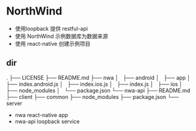 # NorthWind

- 使用loopback 提供 restful-api
- 使用 NorthWind 示例数据库为数据来源
- 使用 react-native 创建示例项目

## dir

.
├── LICENSE
├── README.md
├── nwa
│   ├── android
│   ├── app
│   ├── index.android.js
│   ├── index.ios.js
│   ├── index.js
│   ├── ios
│   ├── node_modules
│   └── package.json
└── nwa-api
    ├── README.md
    ├── client
    ├── common
    ├── node_modules
    ├── package.json
    └── server

- nwa react-native app
- nwa-api loopback service
